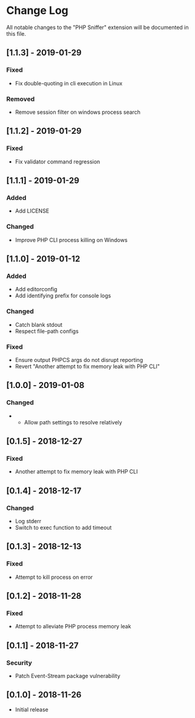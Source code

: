 # Change Log
All notable changes to the "PHP Sniffer" extension will be documented in this file.

## [1.1.3] - 2019-01-29

### Fixed
- Fix double-quoting in cli execution in Linux

### Removed
- Remove session filter on windows process search

## [1.1.2] - 2019-01-29

### Fixed
- Fix validator command regression

## [1.1.1] - 2019-01-29

### Added
- Add LICENSE

### Changed
- Improve PHP CLI process killing on Windows

## [1.1.0] - 2019-01-12

### Added
- Add editorconfig
- Add identifying prefix for console logs

### Changed
- Catch blank stdout
- Respect file-path configs

### Fixed
- Ensure output PHPCS args do not disrupt reporting
- Revert "Another attempt to fix memory leak with PHP CLI"

## [1.0.0] - 2019-01-08

### Changed
- - Allow path settings to resolve relatively

## [0.1.5] - 2018-12-27

### Fixed
- Another attempt to fix memory leak with PHP CLI

## [0.1.4] - 2018-12-17

### Changed
- Log stderr
- Switch to exec function to add timeout

## [0.1.3] - 2018-12-13

### Fixed
- Attempt to kill process on error

## [0.1.2] - 2018-11-28

### Fixed
- Attempt to alleviate PHP process memory leak

## [0.1.1] - 2018-11-27

### Security
- Patch Event-Stream package vulnerability

## [0.1.0] - 2018-11-26
- Initial release
